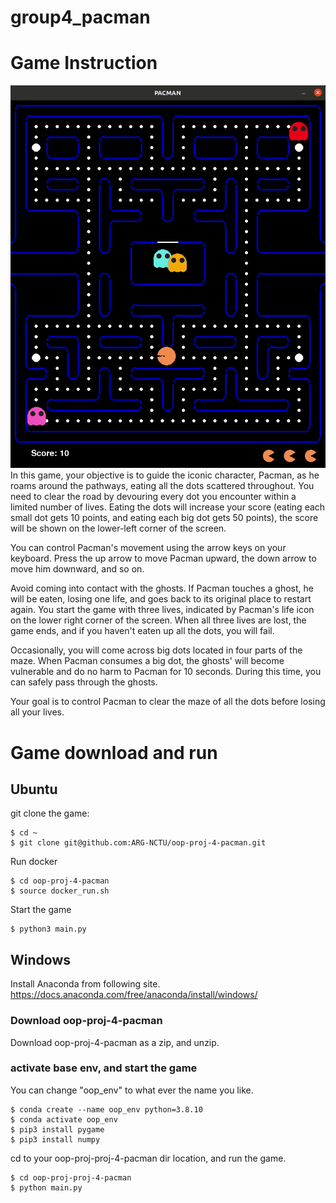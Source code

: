 # group4_pacman
# Game Instruction
<img src="./oop4.gif"/>
In this game, your objective is to guide the iconic character, Pacman, as he roams around the pathways, eating all the dots scattered throughout. You need to clear the road by devouring every dot you encounter within a limited number of lives. Eating the dots will increase your score (eating each small dot gets 10 points, and eating each big dot gets 50 points), the score will be shown on the lower-left corner of the screen. 

You can control Pacman's movement using the arrow keys on your keyboard. Press the up arrow to move Pacman upward, the down arrow to move him downward, and so on. 

Avoid coming into contact with the ghosts. If Pacman touches a ghost, he will be eaten, losing one life, and goes back to its original place to restart again. You start the game with three lives, indicated by Pacman's life icon on the lower right corner of the screen. When all three lives are lost, the game ends, and if you haven't eaten up all the dots, you will fail.

Occasionally, you will come across big dots located in four parts of the maze. When Pacman consumes a big dot, the ghosts' will become vulnerable and do no harm to Pacman for 10 seconds. During this time, you can safely pass through the ghosts.

Your goal is to control Pacman to clear the maze of all the dots before losing all your lives.

# Game download and run
## Ubuntu
git clone the game:
```
$ cd ~
$ git clone git@github.com:ARG-NCTU/oop-proj-4-pacman.git
```
Run docker
```
$ cd oop-proj-4-pacman
$ source docker_run.sh
```
Start the game
```
$ python3 main.py
```
## Windows
Install Anaconda from following site.
https://docs.anaconda.com/free/anaconda/install/windows/
### Download oop-proj-4-pacman
Download oop-proj-4-pacman as a zip, and unzip.
### activate base env, and start the game
You can change "oop_env" to what ever the name you like.
```
$ conda create --name oop_env python=3.8.10
$ conda activate oop_env
$ pip3 install pygame
$ pip3 install numpy
```
cd to your oop-proj-proj-4-pacman dir location, and run the game.
```
$ cd oop-proj-proj-4-pacman
$ python main.py
```
